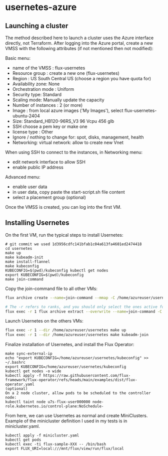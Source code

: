 # usernetes-azure


## Launching a cluster

The method described here to launch a cluster uses the Azure interface directly, not Terraform.
After logging into the Azure portal, create a new VMSS with the following attributes (if not mentioned then not modified):

Basic menu:
* name of the VMSS : flux-usernetes
* Resource group : create a new one (flux-usernetes)
* Region : US South Central US (choose a region you have quota for)
* Availability zone: None
* Orchestration mode : Uniform
* Security type: Standard
* Scaling mode: Manually update the capacity
* Number of instances : 2 (or more)
* Image : from local azure images ('My Images'), select flux-usernetes-ubuntu-2404
* Size: Standard_HB120-96RS_V3 96 Vcpu 456 gIb
* SSH choose a pem key or make one
* license type : Other
* Ignore / nothing to change for: spot, disks, management, health
* Networking: virtual network: allow to create new Vnet

When using SSH to connect to the instances, in Networking menu:
* edit network interface to allow SSH
* enable public IP address

Advanced menu:
* enable user data
* in user data, copy paste the start-script.sh file content
* select a placement group (optional)

Once the VMSS is created, you can log into the first VM.

## Installing Usernetes

On the first VM, run the typical steps to install Usernetes:

```console
# git commit we used 1d3956cdfc141bfab1c04a613fa4601ed2474418
cd usernetes
make up
make kubeadm-init
make install-flannel
make kubeconfig
KUBECONFIG=$(pwd)/kubeconfig kubectl get nodes
export KUBECONFIG=$(pwd)/kubeconfig
make join-command
```

Copy the join-command file to all other VMs:

```bash
flux archive create --name=join-command --mmap -C /home/azureuser/usernetes join-command

# The -r refers to ranks, and you should only select the ones active for the instance (flux resource list)
flux exec -r 1 flux archive extract --overwrite --name=join-command -C /home/azureuser/usernetes
```

Launch Usernetes on the others VMs:

```bash
flux exec -r 1 --dir /home/azureuser/usernetes make up
flux exec -r 1 --dir /home/azureuser/usernetes make kubeadm-join
```

Finalize installation of Usernetes, and install the Flux Operator:

```console
make sync-external-ip
echo "export KUBECONFIG=/home/azureuser/usernetes/kubeconfig" >> ~/.bashrc
export KUBECONFIG=/home/azureuser/usernetes/kubeconfig
kubectl get nodes -o wide
kubectl apply -f https://raw.githubusercontent.com/flux-framework/flux-operator/refs/heads/main/examples/dist/flux-operator.yaml
(optional)
On a 2 node cluster, allow pods to be scheduled to the controller node:
kubectl taint node u7s-flux-user000000 node-role.kubernetes.io/control-plane:NoSchedule-
```

From here, we can use Usernetes as normal and create MiniClusters. Example of the minicluster definition I used in my tests is in minicluster.yaml.

```
kubectl apply -f minicluster.yaml
kubectl get pods
kubectl exec -ti flux-sample-XXX -- /bin/bash
export FLUX_URI=local:///mnt/flux/view/run/flux/local
```
